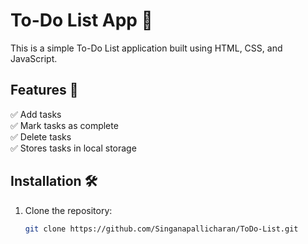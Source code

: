 # To-Do List App 📝

This is a simple To-Do List application built using HTML, CSS, and JavaScript.

## Features 🚀
✅ Add tasks  
✅ Mark tasks as complete  
✅ Delete tasks  
✅ Stores tasks in local storage  

## Installation 🛠
1. Clone the repository:  
   ```sh
   git clone https://github.com/Singanapallicharan/ToDo-List.git
